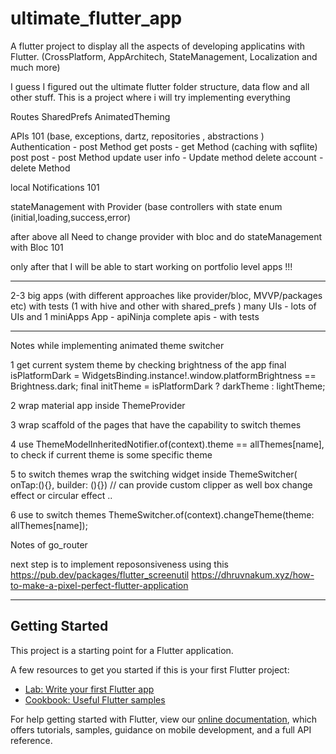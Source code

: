 # ultimate_flutter_app

A flutter project to display all the aspects of developing applicatins with Flutter. (CrossPlatform, AppArchitech, StateManagement, Localization and much more)

I guess I figured out the ultimate flutter folder structure, data flow and all other stuff. This is a project where i will try implementing everything



Routes
SharedPrefs
AnimatedTheming

APIs 101 (base, exceptions, dartz, repositories , abstractions )
Authentication - post Method
get posts - get Method (caching with sqflite)
post post - post Method
update user info - Update method
delete account - delete Method

local Notifications 101

stateManagement with Provider (base controllers with state enum (initial,loading,success,error)


after above all Need to change provider with bloc
and do stateManagement with Bloc 101

only after that I will be able to start working on portfolio level apps !!!



----

2-3 big apps (with different approaches like provider/bloc, MVVP/packages etc) with tests (1 with
 hive and other with shared_prefs )
many UIs - lots of UIs
and 1 miniApps App - apiNinja complete apis - with tests

----------------
Notes while implementing animated theme switcher

1 get current system theme by checking brightness of the app
    final isPlatformDark = WidgetsBinding.instance!.window.platformBrightness == Brightness.dark;
    final initTheme = isPlatformDark ? darkTheme : lightTheme;

2 wrap material app inside ThemeProvider

3 wrap scaffold of the pages that have the capability to switch themes

4 use ThemeModelInheritedNotifier.of(context).theme == allThemes[name],
to check if current theme is some specific theme

5 to switch themes
wrap the switching widget inside     ThemeSwitcher(
onTap:(){},
builder: (){})
// can provide custom clipper as well
box change effect or circular effect ..

6 use to switch themes
ThemeSwitcher.of(context).changeTheme(theme: allThemes[name]);


Notes of go_router


next step is to implement reposonsiveness using this
https://pub.dev/packages/flutter_screenutil
https://dhruvnakum.xyz/how-to-make-a-pixel-perfect-flutter-application


----------------


## Getting Started

This project is a starting point for a Flutter application.

A few resources to get you started if this is your first Flutter project:

- [Lab: Write your first Flutter app](https://flutter.dev/docs/get-started/codelab)
- [Cookbook: Useful Flutter samples](https://flutter.dev/docs/cookbook)

For help getting started with Flutter, view our
[online documentation](https://flutter.dev/docs), which offers tutorials,
samples, guidance on mobile development, and a full API reference.
